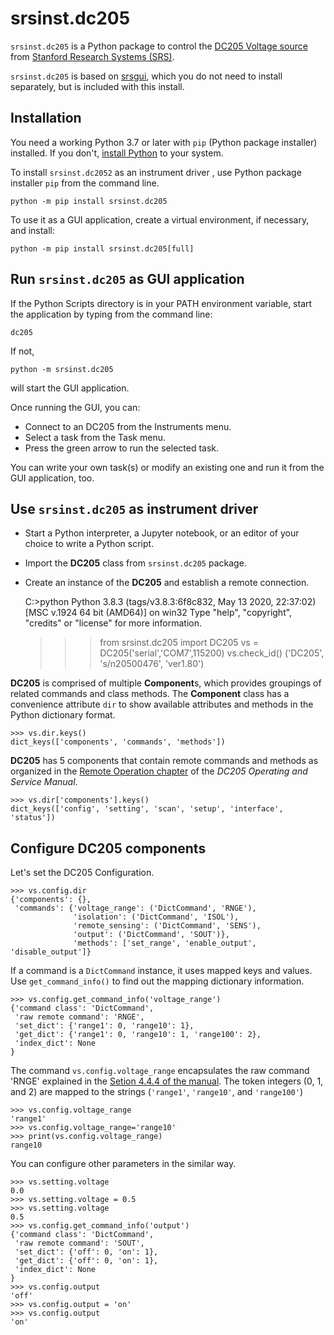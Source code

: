 # srsinst.dc205

`srsinst.dc205` is a Python package to control the
[DC205 Voltage source](https://thinksrs.com/products/dc205.html)
from [Stanford Research Systems (SRS)](https://thinksrs.com/).

`srsinst.dc205` is based on [srsgui](https://pypi.org/project/srsgui/),
which you do not need to install separately,
but is included with this install.

## Installation
You need a working Python 3.7 or later with `pip` (Python package installer) installed.
If you don't, [install Python](https://www.python.org/) to your system.

To install `srsinst.dc2052` as an instrument driver , use Python package installer `pip` from the command line.

    python -m pip install srsinst.dc205

To use it as a GUI application, create a virtual environment,
if necessary, and install:

    python -m pip install srsinst.dc205[full]


## Run `srsinst.dc205` as GUI application
If the Python Scripts directory is in your PATH environment variable,
start the application by typing from the command line:

    dc205

If not,

    python -m srsinst.dc205

will start the GUI application.

Once running the GUI, you can:
- Connect to an DC205 from the Instruments menu.
- Select a task from the Task menu.
- Press the green arrow to run the selected task.

You can write your own task(s) or modify an existing one and run it from the GUI application, too.

## Use `srsinst.dc205` as instrument driver
* Start a Python interpreter, a Jupyter notebook, or an editor of your choice
to write a Python script.
* Import the **DC205** class from `srsinst.dc205` package.
* Create an instance of the **DC205** and establish a remote connection.

    C:\>python
    Python 3.8.3 (tags/v3.8.3:6f8c832, May 13 2020, 22:37:02) [MSC v.1924 64 bit (AMD64)] on win32
    Type "help", "copyright", "credits" or "license" for more information.
    >>> from srsinst.dc205 import DC205
    >>> vs = DC205('serial','COM7',115200)
    >>> vs.check_id()
    ('DC205', 's/n20500476', 'ver1.80')
    >>>

**DC205** is comprised of multiple **Component**s,
which provides groupings of related commands and class methods.
 The **Component** class has a convenience attribute `dir` to show  available attributes and methods in the Python dictionary format.

    >>> vs.dir.keys()
    dict_keys(['components', 'commands', 'methods'])

**DC205** has 5 components that contain remote commands and methods
as organized in the [Remote Operation chapter](https://www.thinksrs.com/downloads/pdfs/manuals/DC205m.pdf#page=47)
of the *DC205 Operating and Service Manual*.

    >>> vs.dir['components'].keys()
    dict_keys(['config', 'setting', 'scan', 'setup', 'interface', 'status'])

## Configure DC205 components
Let's set the DC205 Configuration.

    >>> vs.config.dir
    {'components': {},
     'commands': {'voltage_range': ('DictCommand', 'RNGE'),
                  'isolation': ('DictCommand', 'ISOL'),
                  'remote_sensing': ('DictCommand', 'SENS'),
                  'output': ('DictCommand', 'SOUT')},
                  'methods': ['set_range', 'enable_output', 'disable_output']}
>>>

If a command is a `DictCommand` instance, it uses mapped keys and values.
Use `get_command_info()` to find out the mapping dictionary information.

    >>> vs.config.get_command_info('voltage_range')
    {'command class': 'DictCommand',
     'raw remote command': 'RNGE',
     'set_dict': {'range1': 0, 'range10': 1},
     'get_dict': {'range1': 0, 'range10': 1, 'range100': 2},
     'index_dict': None
    }

The command `vs.config.voltage_range` encapsulates the raw command 'RNGE'
explained in the [Setion 4.4.4 of the manual](https://www.thinksrs.com/downloads/pdfs/manuals/DC205.pdf#page=55).
The token integers (0, 1, and 2) are mapped to the strings (`'range1'`, `'range10'`, and `'range100'`)

    >>> vs.config.voltage_range
    'range1'
    >>> vs.config.voltage_range='range10'
    >>> print(vs.config.voltage_range)
    range10

You can configure other parameters in the similar way.

    >>> vs.setting.voltage
    0.0
    >>> vs.setting.voltage = 0.5
    >>> vs.setting.voltage
    0.5
    >>> vs.config.get_command_info('output')
    {'command class': 'DictCommand',
     'raw remote command': 'SOUT',
     'set_dict': {'off': 0, 'on': 1},
     'get_dict': {'off': 0, 'on': 1},
     'index_dict': None
    }
    >>> vs.config.output
    'off'
    >>> vs.config.output = 'on'
    >>> vs.config.output
    'on'



